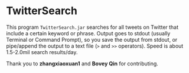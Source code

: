 # TwitterSearch
This program `TwitterSearch.jar` searches for all tweets on Twitter that include a certain keyword or phrase. Output goes to stdout (usually Terminal or Command Prompt), so you save the output from stdout, or pipe/append the output to a text file (`>` and `>>` operators). Speed is about 1.5-2.0mil search results/day.

Thank you to **zhangxiaoxuan1** and **Bovey Qin** for contributing.
